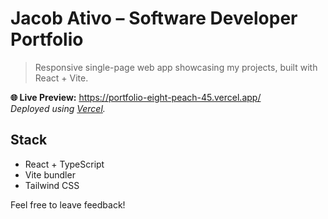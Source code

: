 # Jacob Ativo – Software Developer Portfolio

> Responsive single-page web app showcasing my projects, built with React + Vite.

**🌐 Live Preview:** https://portfolio-eight-peach-45.vercel.app/  
_Deployed using [Vercel](https://vercel.com)._

## Stack
- React + TypeScript
- Vite bundler
- Tailwind CSS

Feel free to leave feedback!